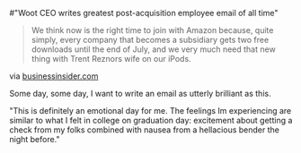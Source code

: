 #"Woot CEO writes greatest post-acquisition employee email of all time"


 <div class="posterous_bookmarklet_entry">
 <blockquote class="posterous_medium_quote">We think now is the right time to join with Amazon because, quite simply, every company that becomes a subsidiary gets two free downloads until the end of July, and we very much need that new thing with Trent Reznors wife on our iPods.</blockquote>

<div class="posterous_quote_citation">via <a href="http://www.businessinsider.com/dear-woot-employees-heres-why-we-just-sold-to-amazon-2010-7">businessinsider.com</a></div>
 <p>Some day, some day, I want to write an email as utterly brilliant as this.
</p><p>"This is definitely an emotional day for me. The feelings Im experiencing are similar to what I felt in college on graduation day: excitement about getting a check from my folks combined with nausea from a hellacious bender the night before."</p></div>
 
